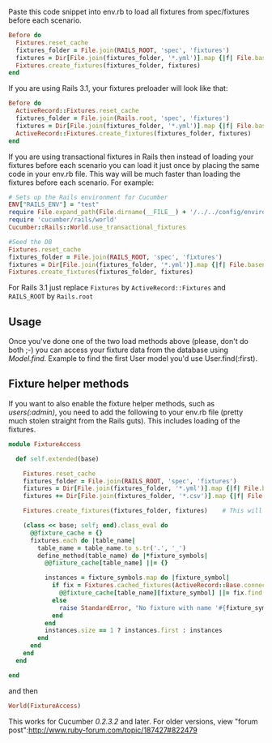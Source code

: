 Paste this code snippet into env.rb to load all fixtures from spec/fixtures before each scenario.

```ruby
Before do
  Fixtures.reset_cache
  fixtures_folder = File.join(RAILS_ROOT, 'spec', 'fixtures')
  fixtures = Dir[File.join(fixtures_folder, '*.yml')].map {|f| File.basename(f, '.yml') }
  Fixtures.create_fixtures(fixtures_folder, fixtures)
end
```

If you are using Rails 3.1, your fixtures preloader will look like that:
```ruby
Before do
  ActiveRecord::Fixtures.reset_cache
  fixtures_folder = File.join(Rails.root, 'spec', 'fixtures')
  fixtures = Dir[File.join(fixtures_folder, '*.yml')].map {|f| File.basename(f, '.yml') }
  ActiveRecord::Fixtures.create_fixtures(fixtures_folder, fixtures)
end
```

If you are using transactional fixtures in Rails then instead of loading your fixtures before each scenario you can load it just once by placing the same code in your env.rb file.  This way will be much faster than loading the fixtures before each scenario. For example:

```ruby
# Sets up the Rails environment for Cucumber
ENV["RAILS_ENV"] = "test"
require File.expand_path(File.dirname(__FILE__) + '/../../config/environment')
require 'cucumber/rails/world'
Cucumber::Rails::World.use_transactional_fixtures

#Seed the DB
Fixtures.reset_cache  
fixtures_folder = File.join(RAILS_ROOT, 'spec', 'fixtures')
fixtures = Dir[File.join(fixtures_folder, '*.yml')].map {|f| File.basename(f, '.yml') }
Fixtures.create_fixtures(fixtures_folder, fixtures)
```

For Rails 3.1 just replace ```Fixtures``` by ```ActiveRecord::Fixtures``` and ```RAILS_ROOT``` by ```Rails.root```

## Usage

Once you've done one of the two load methods above (please, don't do both ;-) you can access your fixture data from the database using *Model.find*.  Example to find the first User model you'd use User.find(:first).

## Fixture helper methods

If you want to also enable the fixture helper methods, such as *users(:admin)*, you need to add the following to your env.rb file (pretty much stolen straight from the Rails guts). This includes loading of the fixtures.

```ruby
module FixtureAccess

  def self.extended(base)

    Fixtures.reset_cache
    fixtures_folder = File.join(RAILS_ROOT, 'spec', 'fixtures')
    fixtures = Dir[File.join(fixtures_folder, '*.yml')].map {|f| File.basename(f, '.yml') }
    fixtures += Dir[File.join(fixtures_folder, '*.csv')].map {|f| File.basename(f, '.csv') }

    Fixtures.create_fixtures(fixtures_folder, fixtures)    # This will populate the test database tables

    (class << base; self; end).class_eval do
      @@fixture_cache = {}
      fixtures.each do |table_name|
        table_name = table_name.to_s.tr('.', '_')
        define_method(table_name) do |*fixture_symbols|
          @@fixture_cache[table_name] ||= {}

          instances = fixture_symbols.map do |fixture_symbol|
            if fix = Fixtures.cached_fixtures(ActiveRecord::Base.connection, table_name)[fixture_symbol.to_s]
              @@fixture_cache[table_name][fixture_symbol] ||= fix.find  # find model.find's the instance
            else
              raise StandardError, "No fixture with name '#{fixture_symbol}' found for table '#{table_name}'"
            end
          end
          instances.size == 1 ? instances.first : instances
        end
      end
    end
  end

end
```
and then
```ruby
World(FixtureAccess)
```

This works for Cucumber *0.2.3.2* and later. For older versions, view "forum post":http://www.ruby-forum.com/topic/187427#822479